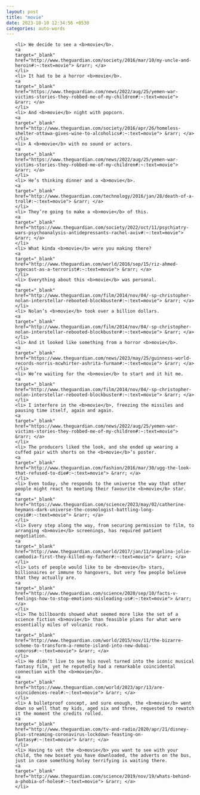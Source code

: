 ```yaml
---
layout: post
title: "movie"
date: 2023-10-10 12:34:56 +0530
categories: auto-words
---
```

<ol>

    <li> We decide to see a <b>movie</b>.
    <a 
    target="_blank" 
    href="http://www.theguardian.com/society/2016/mar/10/my-uncle-and-heroin#:~:text=movie"> &rarr; </a>
    </li>
    <li> It had to be a horror <b>movie</b>.
    <a 
    target="_blank" 
    href="https://www.theguardian.com/news/2022/aug/25/yemen-war-victims-stories-they-robbed-me-of-my-children#:~:text=movie"> &rarr; </a>
    </li>
    <li> And <b>movie</b> night with popcorn.
    <a 
    target="_blank" 
    href="http://www.theguardian.com/society/2016/apr/26/homeless-shelter-ottawa-gives-wine-to-alcoholics#:~:text=movie"> &rarr; </a>
    </li>
    <li> A <b>movie</b> with no sound or actors.
    <a 
    target="_blank" 
    href="https://www.theguardian.com/news/2022/aug/25/yemen-war-victims-stories-they-robbed-me-of-my-children#:~:text=movie"> &rarr; </a>
    </li>
    <li> He’s thinking dinner and a <b>movie</b>.
    <a 
    target="_blank" 
    href="http://www.theguardian.com/technology/2016/jan/28/death-of-a-troll#:~:text=movie"> &rarr; </a>
    </li>
    <li> They’re going to make a <b>movie</b> of this.
    <a 
    target="_blank" 
    href="https://www.theguardian.com/society/2022/oct/11/psychiatry-wars-psychoanalysis-antidepressants-rachel-aviv#:~:text=movie"> &rarr; </a>
    </li>
    <li> What kinda <b>movie</b> were you making there?
    <a 
    target="_blank" 
    href="http://www.theguardian.com/world/2016/sep/15/riz-ahmed-typecast-as-a-terrorist#:~:text=movie"> &rarr; </a>
    </li>
    <li> Everything about this <b>movie</b> was personal.
    <a 
    target="_blank" 
    href="http://www.theguardian.com/film/2014/nov/04/-sp-christopher-nolan-interstellar-rebooted-blockbuster#:~:text=movie"> &rarr; </a>
    </li>
    <li> Nolan’s <b>movie</b> took over a billion dollars.
    <a 
    target="_blank" 
    href="http://www.theguardian.com/film/2014/nov/04/-sp-christopher-nolan-interstellar-rebooted-blockbuster#:~:text=movie"> &rarr; </a>
    </li>
    <li> And it looked like something from a horror <b>movie</b>.
    <a 
    target="_blank" 
    href="https://www.theguardian.com/news/2023/may/25/guinness-world-records-norris-mcwhirter-ashrita-furman#:~:text=movie"> &rarr; </a>
    </li>
    <li> We’re waiting for the <b>movie</b> to start and it hit me.
    <a 
    target="_blank" 
    href="http://www.theguardian.com/film/2014/nov/04/-sp-christopher-nolan-interstellar-rebooted-blockbuster#:~:text=movie"> &rarr; </a>
    </li>
    <li> I interfere in the <b>movie</b>, freezing the missiles and pausing time itself, again and again.
    <a 
    target="_blank" 
    href="https://www.theguardian.com/news/2022/aug/25/yemen-war-victims-stories-they-robbed-me-of-my-children#:~:text=movie"> &rarr; </a>
    </li>
    <li> The producers liked the look, and she ended up wearing a cuffed pair with shorts on the <b>movie</b>’s poster.
    <a 
    target="_blank" 
    href="http://www.theguardian.com/fashion/2016/mar/30/ugg-the-look-that-refused-to-die#:~:text=movie"> &rarr; </a>
    </li>
    <li> Even today, she responds to the universe the way that other people might react to meeting their favourite <b>movie</b> star.
    <a 
    target="_blank" 
    href="https://www.theguardian.com/science/2023/may/02/catherine-heymans-dark-universe-the-cosmologist-battling-long-covid#:~:text=movie"> &rarr; </a>
    </li>
    <li> Every step along the way, from securing permission to film, to arranging <b>movie</b> screenings, has required patient negotiation.
    <a 
    target="_blank" 
    href="http://www.theguardian.com/world/2017/jan/11/angelina-jolie-cambodia-first-they-killed-my-father#:~:text=movie"> &rarr; </a>
    </li>
    <li> Lots of people would like to be <b>movie</b> stars, billionaires or immune to hangovers, but very few people believe that they actually are.
    <a 
    target="_blank" 
    href="http://www.theguardian.com/science/2020/sep/10/facts-v-feelings-how-to-stop-emotions-misleading-us#:~:text=movie"> &rarr; </a>
    </li>
    <li> The billboards showed what seemed more like the set of a science fiction <b>movie</b> than feasible plans for what were essentially miles of volcanic rock.
    <a 
    target="_blank" 
    href="http://www.theguardian.com/world/2015/nov/11/the-bizarre-scheme-to-transform-a-remote-island-into-new-dubai-comoros#:~:text=movie"> &rarr; </a>
    </li>
    <li> He didn’t live to see his novel turned into the iconic musical fantasy film, yet he reputedly had a remarkable coincidental connection with the <b>movie</b>.
    <a 
    target="_blank" 
    href="https://www.theguardian.com/world/2023/apr/13/are-coincidences-real#:~:text=movie"> &rarr; </a>
    </li>
    <li> A bulletproof concept, and sure enough, the <b>movie</b> went down so well that my kids, aged six and three, requested to rewatch it the moment the credits rolled.
    <a 
    target="_blank" 
    href="http://www.theguardian.com/tv-and-radio/2020/apr/21/disney-plus-streaming-coronavirus-lockdown-feasting-on-fantasy#:~:text=movie"> &rarr; </a>
    </li>
    <li> Having to vet the <b>movie</b> you want to see with your child, the new boxset you have downloaded, the adverts on the bus, just in case something holey terrifying is waiting there.
    <a 
    target="_blank" 
    href="http://www.theguardian.com/science/2019/nov/19/whats-behind-a-phobia-of-holes#:~:text=movie"> &rarr; </a>
    </li>